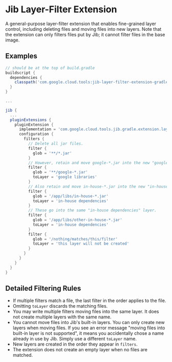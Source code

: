 # Jib Layer-Filter Extension

A general-purpose layer-filter extension that enables fine-grained layer control, including deleting files and moving files into new layers. Note that the extension can only filters files put by Jib; it cannot filter files in the base image.

## Examples

```gradle
// should be at the top of build.gradle
buildscript {
  dependencies {
    classpath('com.google.cloud.tools:jib-layer-filter-extension-gradle:0.1.0')
  }
}

...

jib {
  ...
  pluginExtensions {
    pluginExtension {
      implementation = 'com.google.cloud.tools.jib.gradle.extension.layerfilter.JibLayerFilterExtension'
      configuration {
        filters {
          // Delete all jar files.
          filter {
            glob = '**/*.jar'
          }
          // However, retain and move google-*.jar into the new "google libraries" layer.
          filter {
            glob = '**/google-*.jar'
            toLayer = 'google libraries'
          }
          // Also retain and move in-house-*.jar into the new "in-house dependencies" layer.
          filter {
            glob = '/app/libs/in-house-*.jar'
            toLayer = 'in-house dependencies'
          }
          // These go into the same "in-house dependencies" layer.
          filter {
            glob = '/app/libs/other-in-house-*.jar'
            toLayer = 'in-house dependencies'
          }
          filter {
            glob = '/nothing/matches/this/filter'
            toLayer = 'this layer will not be created'
          }
        }
      }
    }
  }
}
```

## Detailed Filtering Rules

- If multiple filters match a file, the last filter in the order applies to the file.
- Omitting `toLayer` discards the matching files.
- You may write multiple filters moving files into the same layer. It does not create multiple layers with the same name.
- You cannot move files into Jib's built-in layers. You can only create new layers when moving files. If you see an error message "moving files into built-in layer is not supported", it means you accidentally chose a name already in use by Jib. Simply use a different `toLayer` name.
- New layers are created in the order they appear in `filters`.
- The extension does not create an empty layer when no files are matched.
